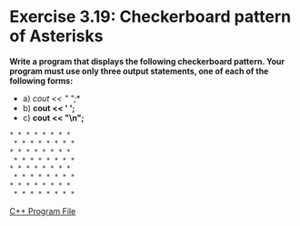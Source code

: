 # Exercise 3.19: Checkerboard pattern of Asterisks

**Write a program that displays the following checkerboard pattern. Your program must use only three output statements, one of each of the following forms:**
- a) **cout << "* ";**
- b) **cout << ' ';**
- c) **cout << "\n";**

```txt
* * * * * * * *
 * * * * * * * *
* * * * * * * *
 * * * * * * * *
* * * * * * * *
 * * * * * * * *
* * * * * * * *
 * * * * * * * *
```


[C++ Program File](p03_19.cpp)